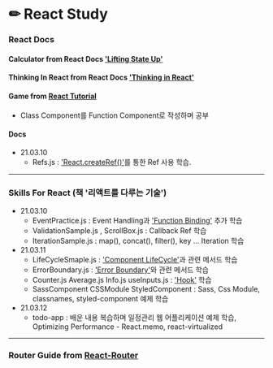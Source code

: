 # ✏ React Study

### React Docs 
#### Calculator from React Docs ['Lifting State Up'](https://reactjs.org/docs/lifting-state-up.html)

#### Thinking In React from React Docs ['Thinking in React'](https://reactjs.org/docs/thinking-in-react.html)

#### Game from [React Tutorial](https://reactjs.org/tutorial/tutorial.html)
- Class Component를 Function Component로 작성하며 공부

#### Docs 
+ 21.03.10
    - Refs.js : ['React.createRef()'](https://ko.reactjs.org/docs/refs-and-the-dom.html)를 통한 Ref 사용 학습.
***

### Skills For React (책 '리액트를 다루는 기술')
+ 21.03.10
    - EventPractice.js : Event Handling과 ['Function Binding'](https://developer.mozilla.org/ko/docs/Web/JavaScript/Reference/Global_Objects/Function/bind) 추가 학습
    - ValidationSample.js , ScrollBox.js : Callback Ref 학습
    - IterationSample.js : map(), concat(), filter(), key ... Iteration 학습
+ 21.03.11
    - LifeCycleSmaple.js : ['Component LifeCycle'](https://ko.reactjs.org/docs/react-component.html#the-component-lifecycle)과 관련 메서드 학습
    - ErrorBoundary.js : ['Error Boundary'](https://ko.reactjs.org/docs/react-component.html#error-boundaries)와 관련 메서드 학습
    - Counter.js Average.js Info.js useInputs.js : ['Hook'](https://ko.reactjs.org/docs/hooks-reference.html) 학습
    - SassComponent CSSModule StyledComponent : Sass, Css Module, classnames, styled-component 예제 학습
+ 21.03.12
    - todo-app : 배운 내용 복습하며 일정관리 웹 어플리케이션 예제 학습, Optimizing Performance - React.memo, react-virtualized
***

### Router Guide from [React-Router](https://reactrouter.com/)